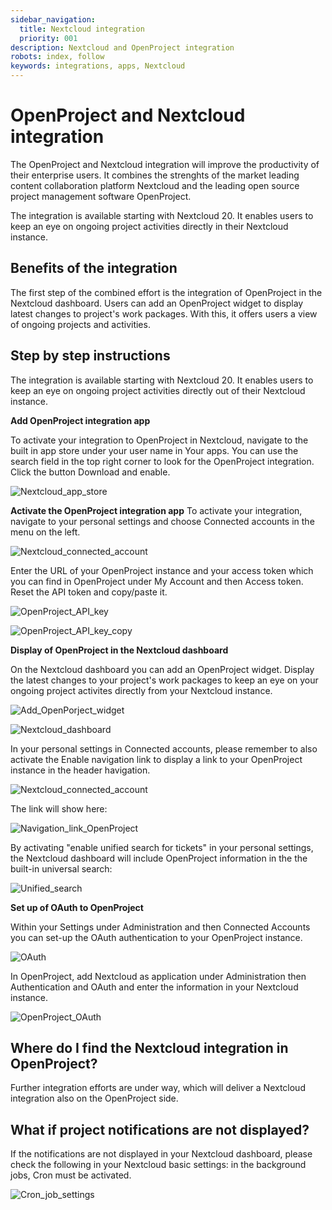 ```yaml
---
sidebar_navigation:
  title: Nextcloud integration
  priority: 001
description: Nextcloud and OpenProject integration
robots: index, follow
keywords: integrations, apps, Nextcloud
---
```


# OpenProject and Nextcloud integration 

The OpenProject and Nextcloud integration will improve the productivity of their enterprise users. It combines the strenghts of the market leading content collaboration platform Nextcloud and the leading open source project management software OpenProject.

The integration is available starting with Nextcloud 20. It enables users to keep an eye on ongoing project activities directly in their Nextcloud instance.

## Benefits of the integration

The first step of the combined effort is the integration of OpenProject in the Nextcloud dashboard. Users can add an OpenProject widget to display latest changes to project's work packages. With this, it offers users a view of ongoing projects and activities.

## Step by step instructions

The integration is available starting with Nextcloud 20. It enables users to keep an eye on ongoing project activities directly out of their Nextcloud instance.

**Add OpenProject integration app**

To activate your integration to OpenProject in Nextcloud, navigate to the built in app store under your user name in Your apps. You can use the search field in the top right corner to look for the OpenProject integration. Click the button Download and enable.

![Nextcloud_app_store](../faq/Nextcloud_app_store.png)

**Activate the OpenProject integration app**
To activate your integration, navigate to your personal settings and choose Connected accounts in the menu on the left.

![Nextcloud_connected_account](../faq/Nextcloud_connected_account.png)

Enter the URL of your OpenProject instance and your access token which you can find in OpenProject under My Account and then Access token. Reset the API token and copy/paste it.

![OpenProject_API_key](../faq/OpenProject_API_key.png)

![OpenProject_API_key_copy](../faq/OpenProject_API_key_copy.png)

**Display of OpenProject in the Nextcloud dashboard**

On the Nextcloud dashboard you can add an OpenProject widget. Display the latest changes to your project's work packages to keep an eye on your ongoing project activites directly from your Nextcloud instance.

![Add_OpenPorject_widget](../faq/Add_OpenPorject_widget.png)

![Nextcloud_dashboard](../faq/Nextcloud_dashboard.png)

In your personal settings in Connected accounts, please remember to also activate the Enable navigation link to display a link to your OpenProject instance in the header havigation.

![Nextcloud_connected_account](../faq/Nextcloud_connected_account.png)

The link will show here:

![Navigation_link_OpenProject](../faq/Navigation_link_OpenProject.png)

By activating "enable unified search for tickets" in your personal settings, the Nextcloud dashboard will include OpenProject information in the the built-in universal search:

![Unified_search](../faq/Unified_search.png)

**Set up of OAuth to OpenProject**

Within your Settings under Administration and then Connected Accounts you can set-up the OAuth authentication to your OpenProject instance.

![OAuth](../faq/OAuth.png)

In OpenProject, add Nextcloud as application under Administration then Authentication and OAuth and enter the information in your Nextcloud instance.

![OpenProject_OAuth](../faq/OpenProject_OAuth.png)

## Where do I find the Nextcloud integration in OpenProject?

Further integration efforts are under way, which will deliver a Nextcloud integration also on the OpenProject side.

## What if project notifications are not displayed?

If the notifications are not displayed in your Nextcloud dashboard, please check the following in your Nextcloud basic settings: in the background jobs, Cron must be activated.

![Cron_job_settings](../faq/Cron_job_settings.png)